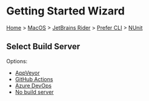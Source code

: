 # Getting Started Wizard

[Home](/docs/wiz/readme.md) > [MacOS](MacOS.md) > [JetBrains Rider](MacOS_Rider.md) > [Prefer CLI](MacOS_Rider_Cli.md) > [NUnit](MacOS_Rider_Cli_NUnit.md)

## Select Build Server

Options:
 * [AppVeyor](MacOS_Rider_Cli_NUnit_AppVeyor.md)
 * [GitHub Actions](MacOS_Rider_Cli_NUnit_GitHubActions.md)
 * [Azure DevOps](MacOS_Rider_Cli_NUnit_AzureDevOps.md)
 * [No build server](MacOS_Rider_Cli_NUnit_None.md)
